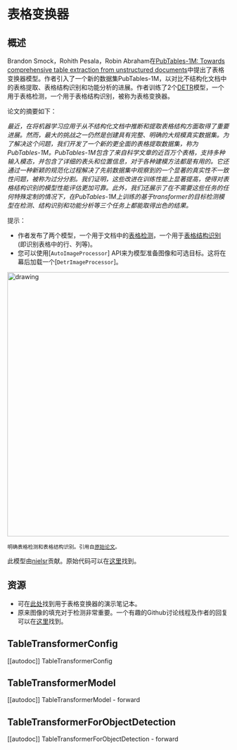 <!--版权 2022 HuggingFace团队。版权所有。

根据Apache许可证，版本2.0（“许可证”），除非符合
许可证。您可以在以下位置获取许可证的副本

http://www.apache.org/licenses/LICENSE-2.0

除非适用法律要求或书面同意，在许可证下分发的软件是根据
“原样” BASIS，无论是明示还是暗示的，也没有任何担保或条件。请参阅许可证
特定语言对于特定语言的特定语言和限制的隐含，无论是明示还是暗示的语言，该语言用于
适用许可证。

⚠️请注意，此文件是Markdown格式，但包含适用于我们的文档生成器（类似于MDX）的特定语法，可能不会
在您的Markdown查看器中正常显示。

-->

# 表格变换器

## 概述

Brandon Smock，Rohith Pesala，Robin Abraham在[PubTables-1M: Towards comprehensive table extraction from unstructured documents](https://arxiv.org/abs/2110.00061)中提出了表格变换器模型。作者引入了一个新的数据集PubTables-1M，以对比不结构化文档中的表格提取、表格结构识别和功能分析的进展。作者训练了2个[DETR](detr)模型，一个用于表格检测，一个用于表格结构识别，被称为表格变换器。

论文的摘要如下：

*最近，在将机器学习应用于从不结构化文档中推断和提取表格结构方面取得了重要进展。然而，最大的挑战之一仍然是创建具有完整、明确的大规模真实数据集。为了解决这个问题，我们开发了一个新的更全面的表格提取数据集，称为PubTables-1M。PubTables-1M包含了来自科学文章的近百万个表格，支持多种输入模态，并包含了详细的表头和位置信息，对于各种建模方法都是有用的。它还通过一种新颖的规范化过程解决了先前数据集中观察到的一个显著的真实性不一致性问题，被称为过分分割。我们证明，这些改进在训练性能上显著提高，使得对表格结构识别的模型性能评估更加可靠。此外，我们还展示了在不需要这些任务的任何特殊定制的情况下，在PubTables-1M上训练的基于transformer的目标检测模型在检测、结构识别和功能分析等三个任务上都能取得出色的结果。*

提示：

- 作者发布了两个模型，一个用于文档中的[表格检测](https://huggingface.co/microsoft/table-transformer-detection)，一个用于[表格结构识别](https://huggingface.co/microsoft/table-transformer-structure-recognition)(即识别表格中的行、列等)。
- 您可以使用[`AutoImageProcessor`] API来为模型准备图像和可选目标。这将在幕后加载一个[`DetrImageProcessor`]。

<img src="https://huggingface.co/datasets/huggingface/documentation-images/resolve/main/transformers/model_doc/table_transformer_architecture.jpeg"
alt="drawing" width="600"/>

<small> 明确表格检测和表格结构识别。引用自<a href="https://arxiv.org/abs/2110.00061">原始论文</a>。 </small>

此模型由[nielsr](https://huggingface.co/nielsr)贡献。原始代码可以在[这里](https://github.com/microsoft/table-transformer)找到。

## 资源

<PipelineTag pipeline="object-detection"/>

- 可在[此处](https://github.com/NielsRogge/Transformers-Tutorials/tree/master/Table%20Transformer)找到用于表格变换器的演示笔记本。
- 原来图像的填充对于检测非常重要。一个有趣的Github讨论线程及作者的回复可以在[这里](https://github.com/microsoft/table-transformer/issues/68)找到。

## TableTransformerConfig

[[autodoc]] TableTransformerConfig

## TableTransformerModel

[[autodoc]] TableTransformerModel
    - forward

## TableTransformerForObjectDetection

[[autodoc]] TableTransformerForObjectDetection
    - forward